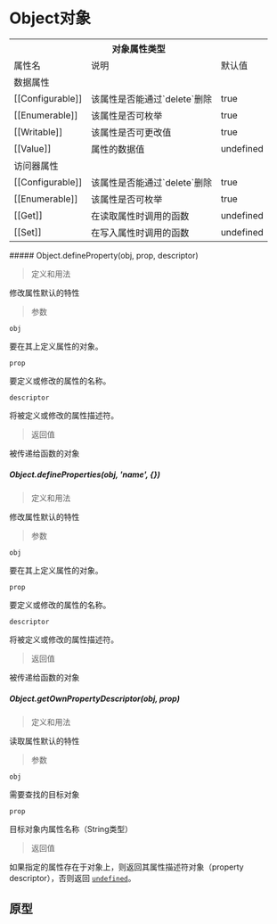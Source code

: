 # Object对象

<table>
  <tr>
    <th colspan="3">对象属性类型</th>
  </tr>
  <tr>
    <td>属性名</td>
    <td>说明</td>
    <td>默认值</td>
  </tr>
  <tr>
    <td colspan="3">数据属性</td>
  </tr>
  <tr>
    <td>[[Configurable]]</td>
    <td>该属性是否能通过`delete`删除</td>
    <td>true</td>
  </tr>
  <tr>
    <td>[[Enumerable]]</td>
    <td>该属性是否可枚举</td>
    <td>true</td>
  </tr>
  <tr>
    <td>[[Writable]]</td>
    <td>该属性是否可更改值</td>
    <td>true</td>
  </tr>
  <tr>
    <td>[[Value]]</td>
    <td>属性的数据值</td>
    <td>undefined</td>
  </tr>
  <tr>
    <td colspan="3">访问器属性</td>
  </tr>
  <tr>
    <td>[[Configurable]]</td>
    <td>该属性是否能通过`delete`删除</td>
    <td>true</td>
  </tr>
  <tr>
    <td>[[Enumerable]]</td>
    <td>该属性是否可枚举</td>
    <td>true</td>
  </tr>
  <tr>
    <td>[[Get]]</td>
    <td>在读取属性时调用的函数</td>
    <td>undefined</td>
  </tr>
  <tr>
    <td>[[Set]]</td>
    <td>在写入属性时调用的函数</td>
    <td>undefined</td>
  </tr>
</table>
##### Object.defineProperty(obj, prop, descriptor)

> 定义和用法

修改属性默认的特性

> 参数

`obj`

要在其上定义属性的对象。

`prop`

要定义或修改的属性的名称。

`descriptor`

将被定义或修改的属性描述符。

> 返回值

被传递给函数的对象



##### Object.defineProperties(obj, 'name', {})

> 定义和用法

修改属性默认的特性

> 参数

`obj`

要在其上定义属性的对象。

`prop`

要定义或修改的属性的名称。

`descriptor`

将被定义或修改的属性描述符。

> 返回值

被传递给函数的对象



##### Object.getOwnPropertyDescriptor(obj, prop)

> 定义和用法

读取属性默认的特性

> 参数

`obj`

需要查找的目标对象

`prop`

目标对象内属性名称（String类型）

> 返回值

如果指定的属性存在于对象上，则返回其属性描述符对象（property descriptor），否则返回 [`undefined`](https://developer.mozilla.org/zh-CN/docs/Web/JavaScript/Reference/Global_Objects/undefined)。



## 原型

